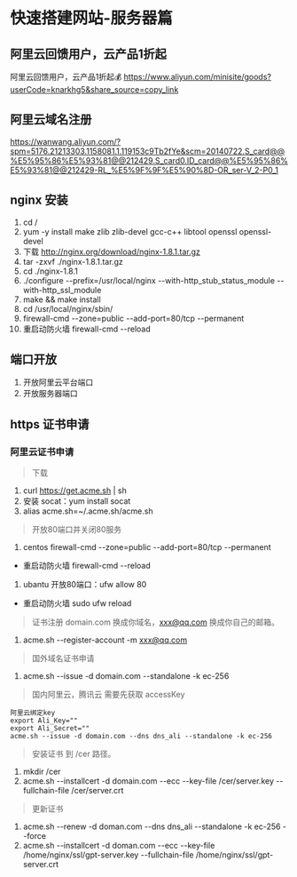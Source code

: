 # 快速搭建网站-服务器篇
## 阿里云回馈用户，云产品1折起
阿里云回馈用户，云产品1折起💰 https://www.aliyun.com/minisite/goods?userCode=knarkhg5&share_source=copy_link
## 阿里云域名注册 
https://wanwang.aliyun.com/?spm=5176.21213303.1158081.1.119153c9Tb2fYe&scm=20140722.S_card@@%E5%95%86%E5%93%81@@212429.S_card0.ID_card@@%E5%95%86%E5%93%81@@212429-RL_%E5%9F%9F%E5%90%8D-OR_ser-V_2-P0_1


## nginx 安装
1. cd /
2. yum -y install make zlib zlib-devel gcc-c++ libtool openssl openssl-devel
3. 下载 http://nginx.org/download/nginx-1.8.1.tar.gz
4. tar -zxvf ./nginx-1.8.1.tar.gz 
5. cd ./nginx-1.8.1
6. ./configure --prefix=/usr/local/nginx --with-http_stub_status_module --with-http_ssl_module
7. make && make install
8. cd /usr/local/nginx/sbin/
9. firewall-cmd --zone=public --add-port=80/tcp --permanent
10. 重启动防火墙 firewall-cmd --reload

## 端口开放
1. 开放阿里云平台端口
2. 开放服务器端口

## https 证书申请
### 阿里云证书申请
> 下载

1. curl https://get.acme.sh | sh
2. 安装 socat：yum install socat
3. alias acme.sh=~/.acme.sh/acme.sh

> 开放80端口并关闭80服务

1. centos firewall-cmd --zone=public --add-port=80/tcp --permanent
* 重启动防火墙 firewall-cmd --reload
1. ubantu 开放80端口：ufw allow 80
* 重启动防火墙 sudo ufw reload

> 证书注册  domain.com 换成你域名，xxx@qq.com 换成你自己的邮箱。
1. acme.sh --register-account -m xxx@qq.com

> 国外域名证书申请
1. acme.sh --issue -d domain.com  --standalone -k ec-256 

> 国内阿里云，腾讯云 需要先获取 accessKey 
```
阿里云绑定key
export Ali_Key=""
export Ali_Secret=""
acme.sh --issue -d domain.com --dns dns_ali --standalone -k ec-256
```
> 安装证书 到 /cer 路径。

1. mkdir /cer
2. acme.sh --installcert -d domain.com --ecc  --key-file  /cer/server.key   --fullchain-file /cer/server.crt

> 更新证书
1. acme.sh --renew -d doman.com --dns dns_ali --standalone -k ec-256 --force
2. acme.sh --installcert -d doman.com --ecc  --key-file  /home/nginx/ssl/gpt-server.key   --fullchain-file /home/nginx/ssl/gpt-server.crt